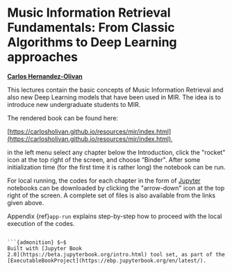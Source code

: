 
<!-- #region -->
# Music Information Retrieval Fundamentals: From Classic Algorithms to Deep Learning approaches


[**Carlos Hernandez-Olivan**](https://carlosholivan.github.io)


<!-- #endregion -->

This lectures contain the basic concepts of Music Information Retrieval and also new Deep Learning models that have been used in MIR. The idea is to introduce new undergraduate students to MIR. 


The rendered book can be found here: 

[https://carlosholivan.github.io/resources/mir/index.html](https://carlosholivan.github.io/resources/mir/index.html),

in the left menu select any chapter below the Introduction, click the "rocket" icon at the top right of the screen, and choose “Binder". After some initialization time (for the first time it is rather long) the notebook can be run.

For local running, the codes for each chapter in the form of 
[Jupyter](https://jupyter.org) notebooks can be downloaded by clicking the "arrow-down" icon at the top right of the screen. A complete set of files is also available from the links given above.

Appendix {ref}`app-run` explains step-by-step how to proceed with the local execution of the codes.
```

```{admonition} $~$
Built with [Jupyter Book
2.0](https://beta.jupyterbook.org/intro.html) tool set, as part of the
[ExecutableBookProject](https://ebp.jupyterbook.org/en/latest/).  
```
